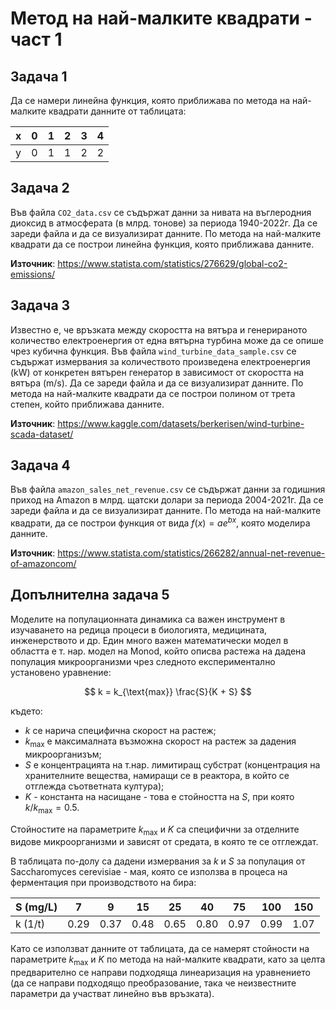 # Метод на най-малките квадрати - част 1

## Задача 1

Да се намери линейна функция, която приближава по метода на най-малките квадрати данните от таблицата:

| x | 0 | 1 | 2 | 3 | 4 |
|---|---|---|---|---|---|
| y | 0 | 1 | 1 | 2 | 2 |

## Задача 2

Във файла `CO2_data.csv` се съдържат данни за нивата на въглеродния диоксид в атмосферата (в млрд. тонове) за периода 1940-2022г. Да се зареди файла и да се визуализират данните. По метода на най-малките квадрати да се построи линейна функция, която приближава данните.

**Източник**: https://www.statista.com/statistics/276629/global-co2-emissions/

## Задача 3

Известно е, че връзката между скоростта на вятъра и генерираното количество електроенергия от една вятърна турбина може да се опише чрез кубична функция. Във файла `wind_turbine_data_sample.csv` се съдържат измервания за количеството произведена електроенергия (kW) от конкретен вятърен генератор в зависимост от скоростта на вятъра (m/s). Да се зареди файла и да се визуализират данните. По метода на най-малките квадрати да се построи полином от трета степен, който приближава данните.

**Източник**: https://www.kaggle.com/datasets/berkerisen/wind-turbine-scada-dataset/

## Задача 4

Във файла `amazon_sales_net_revenue.csv` се съдържат данни за годишния приход на Amazon в млрд. щатски долари за периода 2004-2021г. Да се зареди файла и да се визуализират данните. По метода на най-малките квадрати, да се построи функция от вида $f(x) = a e^{bx}$, която моделира данните.

**Източник**: https://www.statista.com/statistics/266282/annual-net-revenue-of-amazoncom/

## Допълнителна задача 5

Моделите на популационната динамика са важен инструмент в изучаването на редица процеси в биологията, медицината, инженерството и др. 
Един много важен математически модел в областта е т. нар. модел на Monod, който описва растежа на дадена популация микроорганизми чрез следното експериментално установено уравнение:

$$ k = k_{\text{max}} \frac{S}{K + S} $$

където:
- $k$ се нарича специфична скорост на растеж;
- $k_{\text{max}}$ e максималната възможна скорост на растеж за дадения микроорганизъм;
- $S$ e концентрацията на т.нар. лимитиращ субстрат (концентрация на хранителните вещества, намиращи се в реактора, в който се отглежда съответната култура);
- $K$ - константа на насищане - това е стойността на $S$, при която $k/k_{\text{max}} = 0.5$.

Стойностите на параметрите $k_{\text{max}}$ и $K$ са специфични за отделните видове микроорганизми и зависят от средата, в която те се отглеждат.

В таблицата по-долу са дадени измервания за $k$ и $S$ за популация от Saccharomyces cerevisiae - мая, която се използва в процеса на ферментация при производството на бира:

| S (mg/L) | 7 | 9 | 15 | 25 | 40 | 75 | 100 | 150 |
|----------|---|---|----|----|----|----|-----|-----|
| k (1/t) | 0.29 | 0.37 | 0.48 | 0.65 | 0.80 | 0.97 | 0.99 | 1.07 |

Като се използват данните от таблицата, да се намерят стойности на параметрите $k_{\text{max}}$ и $K$ по метода на най-малките квадрати, като за целта предварително се направи подходяща линеаризация на уравнението (да се направи подходящо преобразование, така че неизвестните параметри да участват линейно във връзката).
